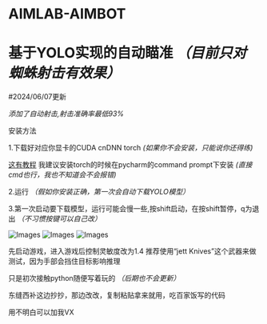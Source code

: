 # AIMLAB-AIMBOT

# 基于YOLO实现的自动瞄准   *（目前只对蜘蛛射击有效果）*


#2024/06/07更新

*添加了自动射击,射击准确率最低93%*

安装方法



1.下载好对应你显卡的CUDA  cnDNN  torch  *(如果你不会安装，只能说你还得练)*

[这有教程](https://blog.csdn.net/weixin_51756104/article/details/124398722)
我建议安装torch的时候在pycharm的command prompt下安装 *(直接cmd也行，我也不知道会不会报错)*


2.运行  *（假如你安装正确，第一次会自动下载YOLO模型）*

3.第一次启动要下载模型，运行可能会慢一些,按shift启动，在按shift暂停，q为退出   *（不习惯按键可以自己改）*

![Images](https://github.com/jinhui20201994/aimlab-aimbot/blob/main/Images/4.png)
![Images](https://github.com/jinhui20201994/aimlab-aimbot/blob/main/Images/2.png)
![Images](https://github.com/jinhui20201994/aimlab-aimbot/blob/main/Images/3.png)

先启动游戏，进入游戏后控制灵敏度改为1.4
推荐使用“jett Knives”这个武器来做测试，因为手部会挡住目标影响推理

只是初次接触python随便写着玩的  *（后期也不会更新）*

东缝西补这边抄抄，那边改改，复制粘贴拿来就用，吃百家饭写的代码

用不明白可以加我VX


